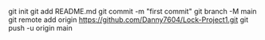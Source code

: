 
git init
git add README.md
git commit -m "first commit"
git branch -M main
git remote add origin https://github.com/Danny7604/Lock-Project1.git
git push -u origin main
